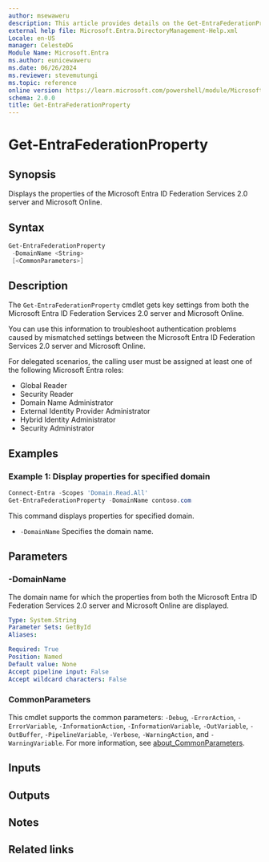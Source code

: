 ```yaml
---
author: msewaweru
description: This article provides details on the Get-EntraFederationProperty command.
external help file: Microsoft.Entra.DirectoryManagement-Help.xml
Locale: en-US
manager: CelesteDG
Module Name: Microsoft.Entra
ms.author: eunicewaweru
ms.date: 06/26/2024
ms.reviewer: stevemutungi
ms.topic: reference
online version: https://learn.microsoft.com/powershell/module/Microsoft.Entra/Get-EntraFederationProperty
schema: 2.0.0
title: Get-EntraFederationProperty
---
```


# Get-EntraFederationProperty

## Synopsis

Displays the properties of the Microsoft Entra ID Federation Services 2.0 server and Microsoft Online.

## Syntax

```powershell
Get-EntraFederationProperty
 -DomainName <String>
 [<CommonParameters>]
```

## Description

The `Get-EntraFederationProperty` cmdlet gets key settings from both the Microsoft Entra ID Federation Services 2.0 server and Microsoft Online.

You can use this information to troubleshoot authentication problems caused by mismatched settings between the Microsoft Entra ID Federation Services 2.0 server and Microsoft Online.

For delegated scenarios, the calling user must be assigned at least one of the following Microsoft Entra roles:

- Global Reader
- Security Reader
- Domain Name Administrator
- External Identity Provider Administrator
- Hybrid Identity Administrator
- Security Administrator

## Examples

### Example 1: Display properties for specified domain

```powershell
Connect-Entra -Scopes 'Domain.Read.All'
Get-EntraFederationProperty -DomainName contoso.com
```

This command displays properties for specified domain.

- `-DomainName` Specifies the domain name.

## Parameters

### -DomainName

The domain name for which the properties from both the Microsoft Entra ID Federation Services 2.0 server and Microsoft Online are displayed.

```yaml
Type: System.String
Parameter Sets: GetById
Aliases:

Required: True
Position: Named
Default value: None
Accept pipeline input: False
Accept wildcard characters: False
```

### CommonParameters

This cmdlet supports the common parameters: `-Debug`, `-ErrorAction`, `-ErrorVariable`, `-InformationAction`, `-InformationVariable`, `-OutVariable`, `-OutBuffer`, `-PipelineVariable`, `-Verbose`, `-WarningAction`, and `-WarningVariable`. For more information, see [about_CommonParameters](https://go.microsoft.com/fwlink/?LinkID=113216).

## Inputs

## Outputs

## Notes

## Related links
